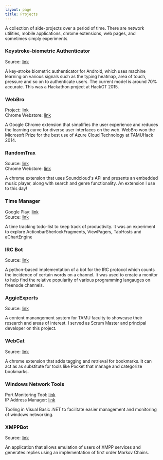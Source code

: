 ```yaml
---
layout: page
title: Projects
---
```


A collection of side-projects over a period of time. There are network utilities, mobile
applications, chrome extensions, web pages, and sometimes simply experiments.

### Keystroke-biometric Authenticator

Source: <a href='https://bitbucket.org/anirudh4444/nextgenauthentication' target='_blank'>link</a>

A key-stroke biometric authenticator for Android, which
uses machine learning on various signals such as the
typing heatmap, area of touch, pressure and so on to
authenticate users. The current model is around 70%
accurate. This was a Hackathon project at HackGT 2015.

### WebBro

Project: <a href='http://devpost.com/software/webbro' target='_blank'>link</a><br/>
Chrome Webstore: <a href='https://chrome.google.com/webstore/detail/webbro/mebjfhcfffefpncpfmpkimmplcljipke' target='_blank'>link</a>

A Google Chrome extension that simplifies the user
experience and reduces the learning curve for diverse
user interfaces on the web. WebBro won the Microsoft Prize
for the best use of Azure Cloud Technology at TAMUHack 2014.

### RandomTrax

Source: <a href="https://chrome.google.com/webstore/detail/randomtrax/ldpbfdbophioodnhdiolfnlneppmdngc"         
        target="_blank">link</a><br/>
Chrome Webstore: <a href="https://github.com/foxish/randomTrax"
                	    target="_blank">link</a>

A chrome extension that uses Soundcloud's API and presents an embedded
music player, along with search and genre functionality. An extension I use
to this day!

### Time Manager

Google Play: <a href='https://play.google.com/store/apps/details?id=com.anirudhr.timeMan&hl=en' target='_blank'>link</a><br/>
Source: <a href='https://github.com/foxish/timeManager' target='_blank'>link</a>

A time tracking todo-list to keep track of productivity. It was an experiment to
explore ActionbarSherlockFragments, ViewPagers, TabHosts and aChartEngine

### IRC Bot

Source: <a href="https://github.com/foxish/IRC-Bot" target="_blank">link</a>

A python-based implementation of a bot for the IRC
protocol which counts the incidence of certain words
on a channel. It was used to create a monitor to help
find the relative popularity of various programming
langauges on freenode channels.

### AggieExperts

Source: <a href="https://github.com/foxish/AggieExperts" target="_blank">link</a>

A content manangement system for TAMU faculty to showcase
their research and areas of interest.
I served as Scrum Master and principal developer on
this project.

### WebCat

Source: <a href="https://github.com/foxish/randomTrax" target="_blank">link</a>

A chrome extension that adds tagging and retrieval for bookmarks. It can act as
as substitute for tools like Pocket that manage and categorize bookmarks.

### Windows Network Tools

Port Monitoring Tool: <a href="http://sourceforge.net/projects/portmoni/" target="_blank">link</a><br/>
IP Address Manager: <a href="http://sourceforge.net/projects/ipman21/" target="_blank">link</a>

Tooling in Visual Basic .NET to facilitate easier management and monitoring of
windows networking.

### XMPPBot

Source: <a href="https://github.com/foxish/XMPPBot" target="_blank">link</a>

An application that allows emulation of users of
XMPP services and generates replies using an implementation
of first order Markov Chains.
